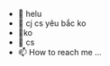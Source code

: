 - 👋 helu
- 👀 cj cs yêu bắc ko
- 🌱ko
- 💞️ cs
- 📫 How to reach me ...

<!---
binhhotat/binhhotat is a ✨ special ✨ repository because its `README.md` (this file) appears on your GitHub profile.
You can click the Preview link to take a look at your changes.
--->
